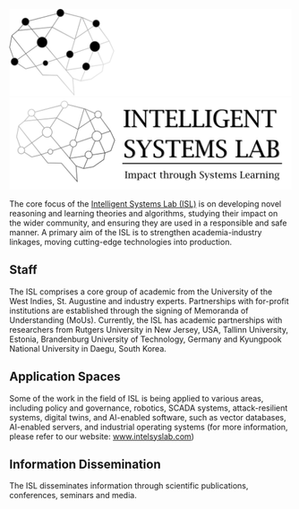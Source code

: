 ![ISL Logo](ISL_dark.png#gh-dark-mode-only)
![ISL Logo](ISL_light.png#gh-light-mode-only)

The core focus of the [Intelligent Systems Lab (ISL)](https://intelsyslab.com/) is on developing novel reasoning and learning theories and algorithms, studying their impact on the wider community, and ensuring they are used in a responsible and safe manner. A primary aim of the ISL is to strengthen academia-industry linkages, moving cutting-edge technologies into production.

## Staff
The ISL comprises a core group of academic from the University of the West Indies, St. Augustine and industry experts. Partnerships with for-profit institutions are established through the signing of Memoranda of Understanding (MoUs). Currently, the ISL has academic partnerships with researchers from Rutgers University in New Jersey, USA, Tallinn University, Estonia, Brandenburg University of Technology, Germany and Kyungpook National University in Daegu, South Korea.

## Application Spaces
Some of the work in the field of ISL is being applied to various areas, including policy and governance, robotics, SCADA systems, attack-resilient systems, digital twins, and AI-enabled software, such as vector databases, AI-enabled servers, and industrial operating systems (for more information, please refer to our website: www.intelsyslab.com)

## Information Dissemination
The ISL disseminates information through scientific publications, conferences, seminars and media.
